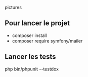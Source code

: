 pictures

## Pour lancer le projet

- composer install
- composer require symfony/mailer

## Lancer les tests

php bin/phpunit --testdox

